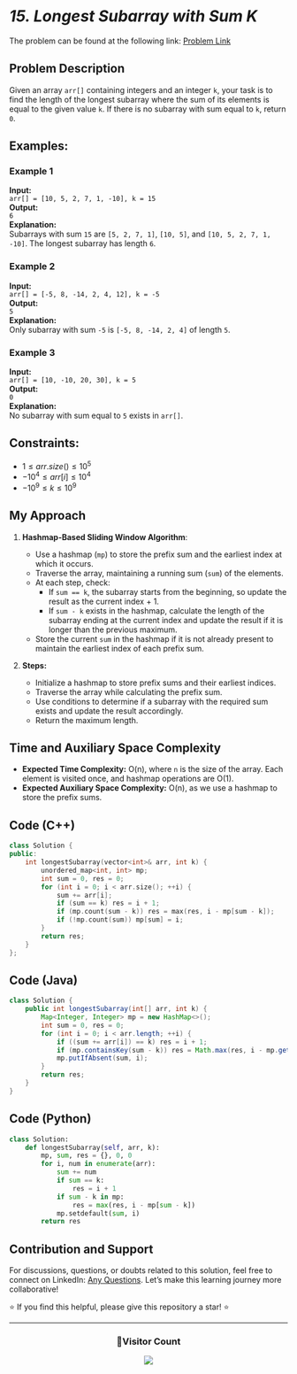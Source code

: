 # _15. Longest Subarray with Sum K_

The problem can be found at the following link: [Problem Link](https://www.geeksforgeeks.org/problems/longest-sub-array-with-sum-k0809/1)

## Problem Description

Given an array `arr[]` containing integers and an integer `k`, your task is to find the length of the longest subarray where the sum of its elements is equal to the given value `k`. If there is no subarray with sum equal to `k`, return `0`.

## Examples:

### **Example 1**

**Input:**  
`arr[] = [10, 5, 2, 7, 1, -10], k = 15`  
**Output:**  
`6`  
**Explanation:**  
Subarrays with sum `15` are `[5, 2, 7, 1]`, `[10, 5]`, and `[10, 5, 2, 7, 1, -10]`. The longest subarray has length `6`.

### **Example 2**

**Input:**  
`arr[] = [-5, 8, -14, 2, 4, 12], k = -5`  
**Output:**  
`5`  
**Explanation:**  
Only subarray with sum `-5` is `[-5, 8, -14, 2, 4]` of length `5`.

### **Example 3**

**Input:**  
`arr[] = [10, -10, 20, 30], k = 5`  
**Output:**  
`0`  
**Explanation:**  
No subarray with sum equal to `5` exists in `arr[]`.

## Constraints:

- $`1 ≤ arr.size() ≤ 10^5`$
- $`-10^4 ≤ arr[i] ≤ 10^4`$
- $`-10^9 ≤ k ≤ 10^9`$

## My Approach

1. **Hashmap-Based Sliding Window Algorithm**:

   - Use a hashmap (`mp`) to store the prefix sum and the earliest index at which it occurs.
   - Traverse the array, maintaining a running sum (`sum`) of the elements.
   - At each step, check:
     - If `sum == k`, the subarray starts from the beginning, so update the result as the current index + 1.
     - If `sum - k` exists in the hashmap, calculate the length of the subarray ending at the current index and update the result if it is longer than the previous maximum.
   - Store the current `sum` in the hashmap if it is not already present to maintain the earliest index of each prefix sum.

2. **Steps:**
   - Initialize a hashmap to store prefix sums and their earliest indices.
   - Traverse the array while calculating the prefix sum.
   - Use conditions to determine if a subarray with the required sum exists and update the result accordingly.
   - Return the maximum length.

## Time and Auxiliary Space Complexity

- **Expected Time Complexity:** O(n), where `n` is the size of the array. Each element is visited once, and hashmap operations are O(1).
- **Expected Auxiliary Space Complexity:** O(n), as we use a hashmap to store the prefix sums.

## Code (C++)

```cpp
class Solution {
public:
    int longestSubarray(vector<int>& arr, int k) {
        unordered_map<int, int> mp;
        int sum = 0, res = 0;
        for (int i = 0; i < arr.size(); ++i) {
            sum += arr[i];
            if (sum == k) res = i + 1;
            if (mp.count(sum - k)) res = max(res, i - mp[sum - k]);
            if (!mp.count(sum)) mp[sum] = i;
        }
        return res;
    }
};
```

## Code (Java)

```java
class Solution {
    public int longestSubarray(int[] arr, int k) {
        Map<Integer, Integer> mp = new HashMap<>();
        int sum = 0, res = 0;
        for (int i = 0; i < arr.length; ++i) {
            if ((sum += arr[i]) == k) res = i + 1;
            if (mp.containsKey(sum - k)) res = Math.max(res, i - mp.get(sum - k));
            mp.putIfAbsent(sum, i);
        }
        return res;
    }
}
```

## Code (Python)

```python
class Solution:
    def longestSubarray(self, arr, k):
        mp, sum, res = {}, 0, 0
        for i, num in enumerate(arr):
            sum += num
            if sum == k:
                res = i + 1
            if sum - k in mp:
                res = max(res, i - mp[sum - k])
            mp.setdefault(sum, i)
        return res
```

## Contribution and Support

For discussions, questions, or doubts related to this solution, feel free to connect on LinkedIn: [Any Questions](https://www.linkedin.com/in/patel-hetkumar-sandipbhai-8b110525a/). Let’s make this learning journey more collaborative!

⭐ If you find this helpful, please give this repository a star! ⭐

---

<div align="center">
  <h3><b>📍Visitor Count</b></h3>
</div>

<p align="center">
  <img src="https://profile-counter.glitch.me/Hunterdii/count.svg" />
</p>
